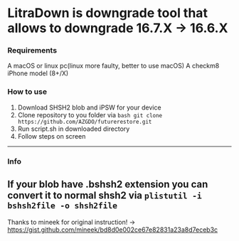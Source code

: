# LitraDown is downgrade tool that allows to downgrade 16.7.X -> 16.6.X

### Requirements

A macOS or linux pc(linux more faulty, better to use macOS)
A checkm8 iPhone model (8+/X)

### How to use
1. Download SHSH2 blob and iPSW for your device
2. Clone repository to you folder via ```bash git clone https://github.com/AZGDO/futurerestore.git ```
3. Run script.sh in downloaded directory
4. Follow steps on screen
---

### Info
If your blob have .bshsh2 extension you can convert it to normal shsh2 via ```plistutil -i bshsh2file -o shsh2file```
---

Thanks to mineek for original instruction! -> https://gist.github.com/mineek/bd8d0e002ce67e82831a23a8d7eceb3c
